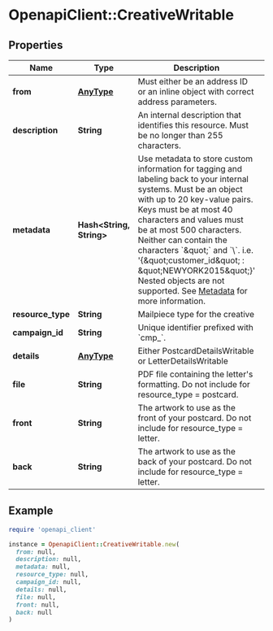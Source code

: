 # OpenapiClient::CreativeWritable

## Properties

| Name | Type | Description | Notes |
| ---- | ---- | ----------- | ----- |
| **from** | [**AnyType**](.md) | Must either be an address ID or an inline object with correct address parameters. |  |
| **description** | **String** | An internal description that identifies this resource. Must be no longer than 255 characters.  | [optional] |
| **metadata** | **Hash&lt;String, String&gt;** | Use metadata to store custom information for tagging and labeling back to your internal systems. Must be an object with up to 20 key-value pairs. Keys must be at most 40 characters and values must be at most 500 characters. Neither can contain the characters &#x60;\&quot;&#x60; and &#x60;\\&#x60;. i.e. &#39;{\&quot;customer_id\&quot; : \&quot;NEWYORK2015\&quot;}&#39; Nested objects are not supported.  See [Metadata](#section/Metadata) for more information. | [optional] |
| **resource_type** | **String** | Mailpiece type for the creative |  |
| **campaign_id** | **String** | Unique identifier prefixed with &#x60;cmp_&#x60;. |  |
| **details** | [**AnyType**](.md) | Either PostcardDetailsWritable or LetterDetailsWritable | [optional] |
| **file** | **String** | PDF file containing the letter&#39;s formatting. Do not include for resource_type &#x3D; postcard. | [optional] |
| **front** | **String** | The artwork to use as the front of your postcard. Do not include for resource_type &#x3D; letter.  | [optional] |
| **back** | **String** | The artwork to use as the back of your postcard. Do not include for resource_type &#x3D; letter.  | [optional] |

## Example

```ruby
require 'openapi_client'

instance = OpenapiClient::CreativeWritable.new(
  from: null,
  description: null,
  metadata: null,
  resource_type: null,
  campaign_id: null,
  details: null,
  file: null,
  front: null,
  back: null
)
```

